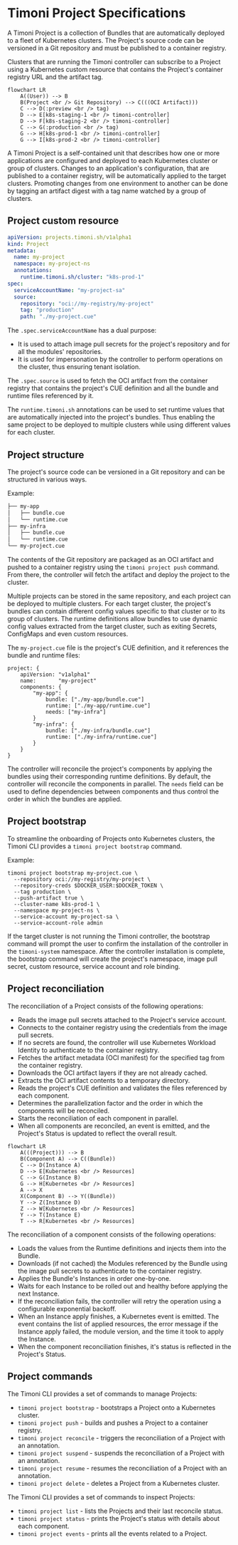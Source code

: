 # Timoni Project Specifications

A Timoni Project is a collection of Bundles that are automatically deployed to a fleet of Kubernetes clusters.
The Project's source code can be versioned in a Git repository and must be published to a container registry.

Clusters that are running the Timoni controller can subscribe to a Project using a Kubernetes custom resource
that contains the Project's container registry URL and the artifact tag. 

```mermaid
flowchart LR
    A((User)) --> B
    B(Project <br /> Git Repository) --> C(((OCI Artifact)))
    C --> D(:preview <br /> tag)
    D --> E[k8s-staging-1 <br /> timoni-controller]
    D --> F[k8s-staging-2 <br /> timoni-controller]
    C --> G(:production <br /> tag)
    G --> H[k8s-prod-1 <br /> timoni-controller]
    G --> I[k8s-prod-2 <br /> timoni-controller]
```

A Timoni Project is a self-contained unit that describes how one or more applications
are configured and deployed to each Kubernetes cluster or group of clusters. Changes to an application's
configuration, that are published to a container registry, will be automatically applied to the target clusters.
Promoting changes from one environment to another can be done by tagging an artifact digest with a tag name
watched by a group of clusters.

## Project custom resource

```yaml
apiVersion: projects.timoni.sh/v1alpha1
kind: Project
metadata:
  name: my-project
  namespace: my-project-ns
  annotations:
    runtime.timoni.sh/cluster: "k8s-prod-1"
spec:
  serviceAccountName: "my-project-sa"
  source:
    repository: "oci://my-registry/my-project"
    tag: "production"
    path: "./my-project.cue"
```

The `.spec.serviceAccountName` has a dual purpose:

- It is used to attach image pull secrets for the project's repository and for all the modules' repositories.
- It is used for impersonation by the controller to perform operations on the cluster, thus ensuring tenant isolation.

The `.spec.source` is used to fetch the OCI artifact from the container registry that contains
the project's CUE definition and all the bundle and runtime files referenced by it.

The `runtime.timoni.sh` annotations can be used to set runtime values that are automatically injected
into the project's bundles. Thus enabling the same project to be deployed to multiple clusters while
using different values for each cluster.

## Project structure

The project's source code can be versioned in a Git repository and can be structured in various ways.

Example:

```sh
├── my-app
│   ├── bundle.cue 
│   └── runtime.cue
├── my-infra
│   ├── bundle.cue 
│   └── runtime.cue
└── my-project.cue
```

The contents of the Git repository are packaged as an OCI artifact and pushed to a container registry
using the `timoni project push` command. From there, the controller will fetch the artifact and
deploy the project to the cluster.

Multiple projects can be stored in the same repository, and each project can
be deployed to multiple clusters.
For each target cluster, the project's bundles can contain different config values
specific to that cluster or to its group of clusters.
The runtime definitions allow bundles to use dynamic config values extracted from
the target cluster, such as exiting Secrets, ConfigMaps and even custom resources.

The `my-project.cue` file is the project's CUE definition, and it references the bundle and runtime files:

```cue
project: {
	apiVersion: "v1alpha1"
	name:       "my-project"
	components: {
		"my-app": {
			bundle: ["./my-app/bundle.cue"]
			runtime: ["./my-app/runtime.cue"]
			needs: ["my-infra"]
		}
		"my-infra": {
			bundle: ["./my-infra/bundle.cue"]
			runtime: ["./my-infra/runtime.cue"]
		}
	}
}

```

The controller will reconcile the project's components by applying
the bundles using their corresponding runtime definitions.
By default, the controller will reconcile the components in parallel.
The `needs` field can be used to define dependencies between components
and thus control the order in which the bundles are applied.

## Project bootstrap

To streamline the onboarding of Projects onto Kubernetes clusters,
the Timoni CLI provides a `timoni project bootstrap` command.

Example:

```shell
timoni project bootstrap my-project.cue \
  --repository oci://my-registry/my-project \
  --repository-creds $DOCKER_USER:$DOCKER_TOKEN \
  --tag production \
  --push-artifact true \
  --cluster-name k8s-prod-1 \
  --namespace my-project-ns \
  --service-account my-project-sa \
  --service-account-role admin
```

If the target cluster is not running the Timoni controller, the bootstrap command will
prompt the user to confirm the installation of the controller in the `timoni-system` namespace.
After the controller installation is complete,
the bootstrap command will create the project's namespace, image pull secret, custom resource,
service account and role binding.

## Project reconciliation

The reconciliation of a Project consists of the following operations:

- Reads the image pull secrets attached to the Project's service account.
- Connects to the container registry using the credentials from the image pull secrets.
- If no secrets are found, the controller will use Kubernetes Workload Identity
  to authenticate to the container registry.
- Fetches the artifact metadata (OCI manifest) for the specified tag from the container registry.
- Downloads the OCI artifact layers if they are not already cached.
- Extracts the OCI artifact contents to a temporary directory.
- Reads the project's CUE definition and validates the files referenced by each component.
- Determines the parallelization factor and the order in which the components will be reconciled.
- Starts the reconciliation of each component in parallel.
- When all components are reconciled, an event is emitted, and the Project's Status is updated to reflect
  the overall result.

```mermaid
flowchart LR
    A(((Project))) --> B
    B(Component A) --> C((Bundle))
    C --> D(Instance A)
    D --> E[Kubernetes <br /> Resources]
    C --> G(Instance B)
    G --> H[Kubernetes <br /> Resources]
    A --> X
    X(Component B) --> Y((Bundle))
    Y --> Z(Instance D)
    Z --> W[Kubernetes <br /> Resources]
    Y --> T(Instance E)
    T --> R[Kubernetes <br /> Resources]
```

 The reconciliation of a component consists of the following operations:

- Loads the values from the Runtime definitions and injects them into the Bundle.
- Downloads (if not cached) the Modules referenced by the Bundle using
  the image pull secrets to authenticate to the container registry.
- Applies the Bundle's Instances in order one-by-one.
- Waits for each Instance to be rolled out and healthy before applying the next Instance.
- If the reconciliation fails, the controller will retry the operation using a configurable exponential backoff.
- When an Instance apply finishes, a Kubernetes event is emitted. The event contains the list of
  applied resources, the error message if the Instance apply failed, the module version,
  and the time it took to apply the Instance.
- When the component reconciliation finishes, it's status is reflected in the Project's Status.

## Project commands

The Timoni CLI provides a set of commands to manage Projects:

- `timoni project bootstrap` - bootstraps a Project onto a Kubernetes cluster.
- `timoni project push` - builds and pushes a Project to a container registry.
- `timoni project reconcile` - triggers the reconciliation of a Project with an annotation.
- `timoni project suspend` - suspends the reconciliation of a Project with an annotation.
- `timoni project resume` - resumes the reconciliation of a Project with an annotation.
- `timoni project delete` - deletes a Project from a Kubernetes cluster.

The Timoni CLI provides a set of commands to inspect Projects:

- `timoni project list` - lists the Projects and their last reconcile status.
- `timoni project status` - prints the Project's status with details about each component.
- `timoni project events` - prints all the events related to a Project.
